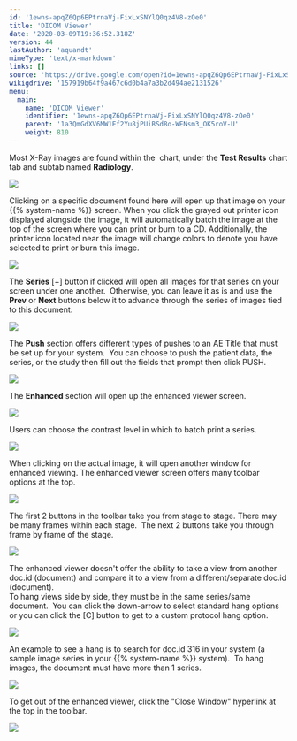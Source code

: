 ```yaml
---
id: '1ewns-apqZ6Qp6EPtrnaVj-FixLxSNYlQ0qz4V8-zOe0'
title: 'DICOM Viewer'
date: '2020-03-09T19:36:52.318Z'
version: 44
lastAuthor: 'aquandt'
mimeType: 'text/x-markdown'
links: []
source: 'https://drive.google.com/open?id=1ewns-apqZ6Qp6EPtrnaVj-FixLxSNYlQ0qz4V8-zOe0'
wikigdrive: '157919b64f9a467c6d0b4a7a3b2d494ae2131526'
menu:
  main:
    name: 'DICOM Viewer'
    identifier: '1ewns-apqZ6Qp6EPtrnaVj-FixLxSNYlQ0qz4V8-zOe0'
    parent: '1a3QmGdXV6MW1Ef2Yu8jPUiRSd8o-WENsm3_OK5roV-U'
    weight: 810
---
```

Most X-Ray images are found within the  chart, under the **Test Results** chart tab and subtab named **Radiology**.

  
![](../dicom-viewer.assets/100002010000060400000245502490BA202A249C.png)  


Clicking on a specific document found here will open up that image on your {{% system-name %}} screen. When you click the grayed out printer icon displayed alongside the image, it will automatically batch the image at the top of the screen where you can print or burn to a CD. Additionally, the printer icon located near the image will change colors to denote you have selected to print or burn this image.

  
![](../dicom-viewer.assets/10000201000005F4000003996E37839968EEEB95.png)  


The **Series** [+] button if clicked will open all images for that series on your screen under one another.  Otherwise, you can leave it as is and use the **Prev** or **Next** buttons below it to advance through the series of images tied to this document.

  
![](../dicom-viewer.assets/10000201000005F2000001C4493ACF75ABDE7042.png)  


The **Push** section offers different types of pushes to an AE Title that must be set up for your system.  You can choose to push the patient data, the series, or the study then fill out the fields that prompt then click PUSH.

  
![](../dicom-viewer.assets/10000201000005F2000001C46FDC2552F73DC5E9.png)  


The **Enhanced** section will open up the enhanced viewer screen.

  
![](../dicom-viewer.assets/10000201000005F2000001C40675BF9B8A4162AC.png)  


Users can choose the contrast level in which to batch print a series.

  
![](../dicom-viewer.assets/1000020100000640000001F02DC58CD50E5C1696.png)  


When clicking on the actual image, it will open another window for enhanced viewing. The enhanced viewer screen offers many toolbar options at the top.  

  
![](../dicom-viewer.assets/1000020100000640000001816839E7FD93EF6C97.png)  


The first 2 buttons in the toolbar take you from stage to stage. There may be many frames within each stage.  The next 2 buttons take you through frame by frame of the stage.

  
![](../dicom-viewer.assets/1000020100000640000000B65BD18A32EF978A4B.png)  


The enhanced viewer doesn't offer the ability to take a view from another doc.id (document) and compare it to a view from a different/separate doc.id (document).  
To hang views side by side, they must be in the same series/same document.  You can click the down-arrow to select standard hang options or you can click the [C] button to get to a custom protocol hang option.

  
![](../dicom-viewer.assets/1000020100000640000000EF0639813BDFAEDDA6.png)  



An example to see a hang is to search for doc.id 316 in your system (a sample image series in your {{% system-name %}} system).  To hang images, the document must have more than 1 series.

  
![](../dicom-viewer.assets/10000201000005F2000001C4BAAF0671EA29A426.png)  


To get out of the enhanced viewer, click the "Close Window" hyperlink at the top in the toolbar.

  
![](../dicom-viewer.assets/100002010000055F0000007B71C206CCF204D47C.png)  


